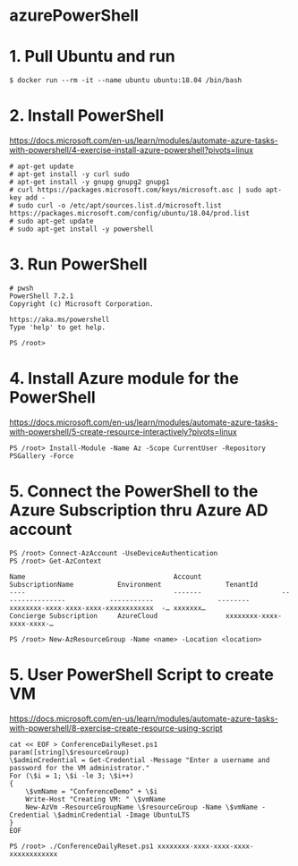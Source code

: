 # azurePowerShell


# 1. Pull Ubuntu and run
```
$ docker run --rm -it --name ubuntu ubuntu:18.04 /bin/bash
```

# 2. Install PowerShell
https://docs.microsoft.com/en-us/learn/modules/automate-azure-tasks-with-powershell/4-exercise-install-azure-powershell?pivots=linux
```
# apt-get update
# apt-get install -y curl sudo
# apt-get install -y gnupg gnupg2 gnupg1
# curl https://packages.microsoft.com/keys/microsoft.asc | sudo apt-key add -
# sudo curl -o /etc/apt/sources.list.d/microsoft.list https://packages.microsoft.com/config/ubuntu/18.04/prod.list
# sudo apt-get update
# sudo apt-get install -y powershell
```

# 3. Run PowerShell
```
# pwsh
PowerShell 7.2.1
Copyright (c) Microsoft Corporation.

https://aka.ms/powershell
Type 'help' to get help.

PS /root> 
```

# 4. Install Azure module for the PowerShell
https://docs.microsoft.com/en-us/learn/modules/automate-azure-tasks-with-powershell/5-create-resource-interactively?pivots=linux
```
PS /root> Install-Module -Name Az -Scope CurrentUser -Repository PSGallery -Force
```

# 5. Connect the PowerShell to the Azure Subscription thru Azure AD account
```
PS /root> Connect-AzAccount -UseDeviceAuthentication
PS /root> Get-AzContext                               

Name                                     Account                    SubscriptionName           Environment                TenantId
----                                     -------                    ----------------           -----------                --------
xxxxxxxx-xxxx-xxxx-xxxx-xxxxxxxxxxxx  -… xxxxxxx…                   Concierge Subscription     AzureCloud                 xxxxxxxx-xxxx-xxxx-xxxx-…
```
```
PS /root> New-AzResourceGroup -Name <name> -Location <location>
```

# 5. User PowerShell Script to create VM
https://docs.microsoft.com/en-us/learn/modules/automate-azure-tasks-with-powershell/8-exercise-create-resource-using-script

```
cat << EOF > ConferenceDailyReset.ps1 
param([string]\$resourceGroup)
\$adminCredential = Get-Credential -Message "Enter a username and password for the VM administrator."
For (\$i = 1; \$i -le 3; \$i++)
{
    \$vmName = "ConferenceDemo" + \$i
    Write-Host "Creating VM: " \$vmName
    New-AzVm -ResourceGroupName \$resourceGroup -Name \$vmName -Credential \$adminCredential -Image UbuntuLTS
}
EOF
```
```
PS /root> ./ConferenceDailyReset.ps1 xxxxxxxx-xxxx-xxxx-xxxx-xxxxxxxxxxxx
```
